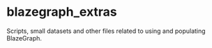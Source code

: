 # blazegraph_extras
Scripts, small datasets and other files related to using and populating BlazeGraph.

